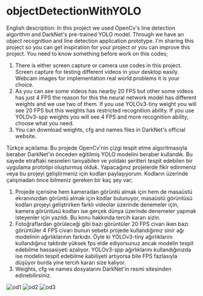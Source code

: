 # objectDetectionWithYOLO

English description:
In this project we used OpenCv's line detection algorithm and DarkNet's pre-trained YOLO model. Through we have an object recognition and line detection application prototype. I'm sharing this project so you can get inspiration for your project or you can improve this project. You need to know something before work on this codes;
1. There is either screen capture or camera use codes in this project. Screen capture for testing different videos in your desktop easily. Webcam images for implementation real world problems it is your choice.
2. As you can see some videos has nearby 20 FPS but other some videos has just 4 FPS the reason for this the neural network model has different weights and we use two of them. If you use YOLOv3-tiny weight you will see 20 FPS but this weights has restricted recognition ability. If you use YOLOv3-spp weights you will see 4 FPS and more recognition ability, choose what you need.
3. You can download weights, cfg and names files in DarkNet's official website.


Türkçe açıklama:
Bu projede OpenCv'nin çizgi tespit etme algoritmasıyla beraber DarkNet'in önceden eğitilmiş YOLO modelini beraber kullandık. Bu sayede etraftaki nesneleri tanıyabilen ve yoldaki şeritleri tespit edebilen bir uygulama prototipi oluşturmuş olduk. Yapacağınız projelerde fikir edinmeniz veya bu projeyi geliştirmeniz için kodları paylaşıyorum. Kodların üzerinde çalışmadan önce bilmeniz gereken bir kaç şey var;
1. Projede içerisine hem kameradan görüntü almak için hem de masaüstü ekranınızdan görüntü almak için kodlar bulunuyor, masaüstü görüntüsü kodları projeyi geliştrirken farklı videolar üzerinde denemeler için, kamera görüntüsü kodları ise gerçek dünya üzerinde denemeler yapmak isteyenler için yazıldı. Bu konu hakkında tercih kararı sizin.
2. Fotoğraflardan görüleceği gibi bazı görüntüler 20 FPS civarı iken bazı görüntüler 4 FPS civarı bunun sebebi projede kullandığımız sinir ağı modelinin ağırlıklarının farkıdır. Öyle ki YOLOv3-tiny ağırlıklarını kullandığınız taktirde yüksek fps elde ediyorsunuz ancak modelin tespit edebilme hassasiyeti azalıyor. YOLOv3-spp ağırlıklarını kullandığınızda ise modelin tespit edebilme kabiliyeti artıyorsa bile FPS fazlasıyla düşüyor burda yine tercih kararı size kalıyor.
3. Weights, cfg ve names dosyalarını DarkNet'in resmi sitesinden edinebilirsiniz.

![od1](https://user-images.githubusercontent.com/79279694/109396292-da770380-7941-11eb-896c-bf71b4ce68a8.png)
![od2](https://user-images.githubusercontent.com/79279694/109396311-ed89d380-7941-11eb-8a3b-ab0340067675.png)
![od3](https://user-images.githubusercontent.com/79279694/109396313-ee226a00-7941-11eb-8b3c-45e484612d03.png)





